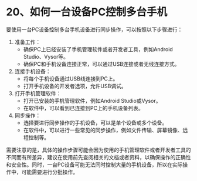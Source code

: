 # 20、如何一台设备PC控制多台手机





要使用一台PC设备控制多台手机设备进行同步操作，可以按照以下步骤进行：

1. 准备工作：
   - 确保PC上已经安装了手机管理软件或者开发者工具，例如Android Studio、Vysor等。
   - 确保PC和手机设备连接正常，可以通过USB连接或者无线连接方式。
2. 连接手机设备：
   - 将每个手机设备通过USB线连接到PC上。
   - 打开手机设备的开发者选项，允许USB调试。
3. 打开手机管理软件：
   - 打开已安装的手机管理软件，例如Android Studio或Vysor。
   - 在软件中，可以看到已连接到PC上的手机设备列表。
4. 同步操作：
   - 选择要进行同步操作的手机设备，可以是单个设备或多个设备。
   - 在软件中，可以进行一些常见的同步操作，例如文件传输、屏幕镜像、远程控制等。

需要注意的是，具体的操作步骤可能会因为使用的手机管理软件或者开发者工具的不同而有所差异，建议在使用前先查阅相关的文档或者资料，以确保操作的正确性和安全性。同时，一台PC设备可能无法同时控制大量的手机设备，所以在实际操作中，可能需要进行分批操作。























